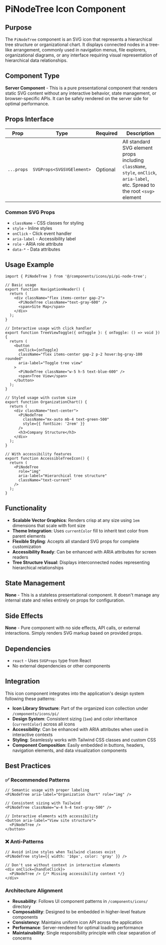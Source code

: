 # PiNodeTree Icon Component

## Purpose
The `PiNodeTree` component is an SVG icon that represents a hierarchical tree structure or organizational chart. It displays connected nodes in a tree-like arrangement, commonly used in navigation menus, file explorers, organizational diagrams, or any interface requiring visual representation of hierarchical data relationships.

## Component Type
**Server Component** - This is a pure presentational component that renders static SVG content without any interactive behavior, state management, or browser-specific APIs. It can be safely rendered on the server side for optimal performance.

## Props Interface
| Prop | Type | Required | Description |
|------|------|----------|-------------|
| `...props` | `SVGProps<SVGSVGElement>` | Optional | All standard SVG element props including `className`, `style`, `onClick`, `aria-label`, etc. Spread to the root `<svg>` element |

### Common SVG Props
- `className` - CSS classes for styling
- `style` - Inline styles
- `onClick` - Click event handler
- `aria-label` - Accessibility label
- `role` - ARIA role attribute
- `data-*` - Data attributes

## Usage Example

```tsx
import { PiNodeTree } from '@/components/icons/pi/pi-node-tree';

// Basic usage
export function NavigationHeader() {
  return (
    <div className="flex items-center gap-2">
      <PiNodeTree className="text-gray-600" />
      <span>Site Map</span>
    </div>
  );
}

// Interactive usage with click handler
export function TreeViewToggle({ onToggle }: { onToggle: () => void }) {
  return (
    <button
      onClick={onToggle}
      className="flex items-center gap-2 p-2 hover:bg-gray-100 rounded"
      aria-label="Toggle tree view"
    >
      <PiNodeTree className="w-5 h-5 text-blue-600" />
      <span>Tree View</span>
    </button>
  );
}

// Styled usage with custom size
export function OrganizationChart() {
  return (
    <div className="text-center">
      <PiNodeTree 
        className="mx-auto mb-4 text-green-500" 
        style={{ fontSize: '2rem' }}
      />
      <h3>Company Structure</h3>
    </div>
  );
}

// With accessibility features
export function AccessibleTreeIcon() {
  return (
    <PiNodeTree 
      role="img"
      aria-label="Hierarchical tree structure"
      className="text-current"
    />
  );
}
```

## Functionality
- **Scalable Vector Graphics**: Renders crisp at any size using `1em` dimensions that scale with font size
- **Theme Integration**: Uses `currentColor` fill to inherit text color from parent elements
- **Flexible Styling**: Accepts all standard SVG props for complete customization
- **Accessibility Ready**: Can be enhanced with ARIA attributes for screen readers
- **Tree Structure Visual**: Displays interconnected nodes representing hierarchical relationships

## State Management
**None** - This is a stateless presentational component. It doesn't manage any internal state and relies entirely on props for configuration.

## Side Effects
**None** - Pure component with no side effects, API calls, or external interactions. Simply renders SVG markup based on provided props.

## Dependencies
- `react` - Uses `SVGProps` type from React
- No external dependencies or other components

## Integration
This icon component integrates into the application's design system following these patterns:

- **Icon Library Structure**: Part of the organized icon collection under `/components/icons/pi/`
- **Design System**: Consistent sizing (`1em`) and color inheritance (`currentColor`) across all icons
- **Accessibility**: Can be enhanced with ARIA attributes when used in interactive contexts
- **Styling**: Seamlessly works with Tailwind CSS classes and custom CSS
- **Component Composition**: Easily embedded in buttons, headers, navigation elements, and data visualization components

## Best Practices

### ✅ Recommended Patterns
```tsx
// Semantic usage with proper labeling
<PiNodeTree aria-label="Organization chart" role="img" />

// Consistent sizing with Tailwind
<PiNodeTree className="w-4 h-4 text-gray-500" />

// Interactive elements with accessibility
<button aria-label="View site structure">
  <PiNodeTree />
</button>
```

### ❌ Anti-Patterns
```tsx
// Avoid inline styles when Tailwind classes exist
<PiNodeTree style={{ width: '16px', color: 'gray' }} />

// Don't use without context in interactive elements
<div onClick={handleClick}>
  <PiNodeTree /> {/* Missing accessibility context */}
</div>
```

### Architecture Alignment
- **Reusability**: Follows UI component patterns in `/components/icons/` directory
- **Composability**: Designed to be embedded in higher-level feature components
- **Consistency**: Maintains uniform icon API across the application
- **Performance**: Server-rendered for optimal loading performance
- **Maintainability**: Single responsibility principle with clear separation of concerns
